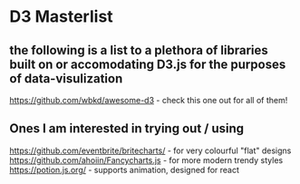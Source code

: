 # D3 Masterlist
## the following is a list to a plethora of libraries built on or accomodating D3.js for the purposes of data-visulization
https://github.com/wbkd/awesome-d3 - check this one out for all of them!

## Ones I am interested in trying out / using
https://github.com/eventbrite/britecharts/ - for very colourful "flat" designs
https://github.com/ahoiin/Fancycharts.js  - for more modern trendy styles
https://potion.js.org/ - supports animation, designed for react